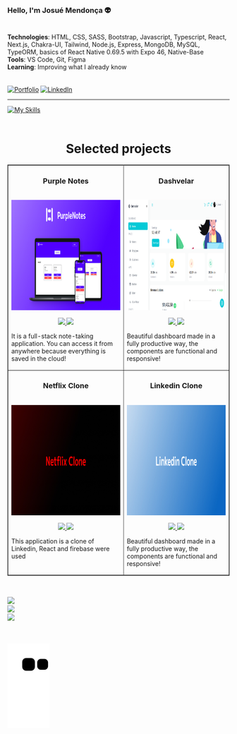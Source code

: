 ### Hello, I'm Josué Mendonça 👽

<div style="padding-top: 20px;">
    <div>
        <strong>Technologies</strong>: 
        <span>
            HTML, CSS, SASS, Bootstrap, Javascript, Typescript, React, Next.js, Chakra-UI, Tailwind, Node.js, Express, MongoDB, MySQL, TypeORM, basics of React Native 0.69.5 with Expo 46, Native-Base
        </span>
    </div>
    <div>
        <strong>Tools</strong>: 
        <span>
            VS Code, Git, Figma
        </span>
    </div>
    <div>
        <strong>Learning</strong>: 
        <span>Improving what I already know</span>
    </div>
    <div style="padding: 10px 0"></div>
    
[![Portfolio](https://img.shields.io/badge/website-000000?style=for-the-badge&logo=About.me&logoColor=white)](https://josuenm-portfolio.vercel.app)
[![LinkedIn](https://img.shields.io/badge/LinkedIn-0077B5?style=for-the-badge&logo=linkedin&logoColor=white)](https://www.linkedin.com/in/josuenm)
</div>

<hr />

[![My Skills](https://skillicons.dev/icons?i=html,css,sass,bootstrap,tailwind,js,ts,react,nextjs,nodejs,express,mongodb,vscode,figma,git)](https://skillicons.dev)

<div style="padding: 5px 0"></div>

<h1 align="center">Selected projects</h1>
<table border bordercolor="#505050" width="100%">

<tr>
<td wdith="50%" valign="top">

<h3 align="center">Purple Notes</h3>

<br />
<a target="_blank" href="https://purplenotes.vercel.app">
<img src="assets/purplenotes-thumb.jpg" width="100%" height="250px" alt="Purple Notes App"/>
</a>
<br />

<p align="center">
<a href="https://github.com/josuenm/purplenotes-front-end" target="_blank">
<img src="https://img.shields.io/static/v1?label=|&message=REPO&color=23555f&style=plastic&logo=github&logo-color=white"/>
</a>  
<a href="https://purplenotes.vercel.app" target="_blank">
<img src="https://img.shields.io/static/v1?label=|&message=WEBSITE&color=cdf998&style=plastic&logo=wordpress&logo-color=white"/>
</a>
</p>

<p>
It is a full-stack note-taking application. You can access it from anywhere because everything is saved in the cloud!
</p>
</td>

<td wdith="50%" valign="top">

<h3 align="center">Dashvelar</h3>

<br />
<a target="_blank" href="https://josuenm-dashvelar.web.app">
<img src="assets/dashvelar-thumb.png" width="100%" height="250px" alt="Dashvelar App"/>
</a>
<br />

<p align="center">
<a href="https://github.com/josuenm/dashvelar" target="_blank">
<img src="https://img.shields.io/static/v1?label=|&message=REPO&color=23555f&style=plastic&logo=github&logo-color=white"/>
</a>  
<a href="https://josuenm-dashvelar.web.app" target="_blank">
<img src="https://img.shields.io/static/v1?label=|&message=WEBSITE&color=cdf998&style=plastic&logo=wordpress&logo-color=white"/>
</a>
</p>

<p>
Beautiful dashboard made in a fully productive way, the components are functional and responsive!
</p>
</td>
</tr>

<tr>
<td wdith="50%" valign="top">

<h3 align="center">Netflix Clone</h3>

<br />
<a target="_blank" href="https://josuenm.github.io/netflix/">
<img src="assets/netflixclone-thumb.jpg" width="100%" height="250px" alt="Purple Notes App"/>
</a>
<br />

<p align="center">
<a href="https://github.com/josuenm/netflix" target="_blank">
<img src="https://img.shields.io/static/v1?label=|&message=REPO&color=23555f&style=plastic&logo=github&logo-color=white"/>
</a>  
<a href="https://josuenm.github.io/netflix/" target="_blank">
<img src="https://img.shields.io/static/v1?label=|&message=WEBSITE&color=cdf998&style=plastic&logo=wordpress&logo-color=white"/>
</a>
</p>

<p>
This application is a clone of Linkedin, React and firebase were used
</p>
</td>

<td wdith="50%" valign="top">

<h3 align="center">Linkedin Clone</h3>

<br />
<a target="_blank" href="https://linkedin-clone-6deba.web.app">
<img src="assets/linkedinclone-thumb.jpg" width="100%" height="250px" alt="Dashvelar App"/>
</a>
<br />

<p align="center">
<a href="https://github.com/josuenm/linkedin-clone" target="_blank">
<img src="https://img.shields.io/static/v1?label=|&message=REPO&color=23555f&style=plastic&logo=github&logo-color=white"/>
</a>  
<a href="https://linkedin-clone-6deba.web.app" target="_blank">
<img src="https://img.shields.io/static/v1?label=|&message=WEBSITE&color=cdf998&style=plastic&logo=wordpress&logo-color=white"/>
</a>
</p>

<p>
Beautiful dashboard made in a fully productive way, the components are functional and responsive!
</p>
</td>
</tr>

</table>

<div style="padding: 10px 0"></div>

![](https://github-readme-stats.vercel.app/api?username=josuenm&theme=dark&hide_border=true&include_all_commits=false&count_private=false)<br/>
![](https://github-readme-streak-stats.herokuapp.com/?user=josuenm&theme=dark&hide_border=true)<br/>
![](https://github-readme-stats.vercel.app/api/top-langs/?username=josuenm&theme=dark&hide_border=true&include_all_commits=false&count_private=false&layout=compact)

<div style="padding: 10px 0"></div>

![Snake animation](https://github.com/josuenm/josuenm/blob/output/github-contribution-grid-snake.svg)
